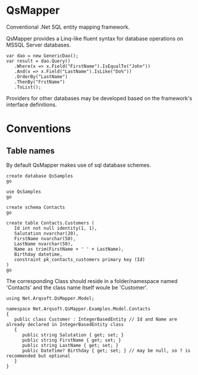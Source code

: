 # QsMapper
Conventional .Net SQL entity mapping framework.

QsMapper provides a Linq-like fluent syntax for database operations on MSSQL Server databases.

    var dao = new GenericDao();
    var result = dao.Query()  
       .Where(x => x.Field("FirstName").IsEqualTo("John"))  
       .And(x => x.Field("LastName").IsLike("Do%"))  
       .OrderBy("LastName")  
       .ThenBy("FrstName")  
       .ToList();

Providers for other databases may be developed based on the framework's interface definitions.

# Conventions

## Table names

By default QsMapper makes use of sql database schemes.

    create database QsSamples
	go 

	use QsSamples
	go
	
    create schema Contacts
    go
    
    create table Contacts.Customers (
       Id int not null identity(1, 1),
       Salutation nvarchar(20),
       FirstName nvarchar(50),
       LastName nvarchar(50),
       Name as trim(FirstName + ' ' + LastName),
       Birthday datetime,
       constraint pk_contacts_customers primary key (Id)
    )
    go

The corresponding Class should reside in a folder/namespace named 'Contacts' and the class name itself woule be 'Customer'.

    using Net.Arqsoft.QsMapper.Model; 
    
    namespace Net.Arqsoft.QsMapper.Examples.Model.Contacts
    {
       public class Customer : IntegerBasedEntity // Id and Name are already declared in IntegerBasedEntity class
       {
          public string Salutation { get; set; }
          public string FirstName { get; set; }
          public string LastName { get; set; }
          public DateTime? Birthday { get; set; } // may be null, so ? is recommended but optional
       }
    }
